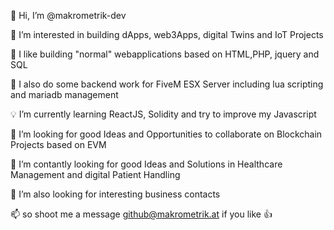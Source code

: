 👋  Hi, I’m @makrometrik-dev

:pushpin: I’m interested in building dApps, web3Apps, digital Twins and IoT Projects 

:pushpin: I like building "normal" webapplications based on HTML,PHP, jquery and SQL

:pushpin: I also do some backend work for FiveM ESX Server including lua scripting and mariadb management
 


:bulb: I’m currently learning ReactJS, Solidity and try to improve my Javascript

:eyes: I’m looking for good Ideas and Opportunities to collaborate on Blockchain Projects based on EVM

🔦  I’m contantly looking for good Ideas and Solutions in Healthcare Management and digital Patient Handling
 
:eyes: I’m also looking for interesting business contacts 


📫  so shoot me a message github@makrometrik.at if you like 👍
